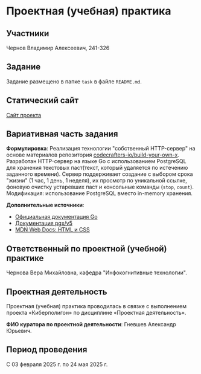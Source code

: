 # Проектная (учебная) практика

## Участники
Чернов Владимир Алексеевич, 241-326


## Задание
Задание размещено в папке `task` в файле `README.md`.

## Статический сайт
[Сайт проекта](https://yamazakk1.github.io/practice-2025-1-Chernov-241-326/)

## Вариативная часть задания
**Формулировка**: Реализация технологии "собственный HTTP-сервер" на основе материалов репозитория [codecrafters-io/build-your-own-x](https://github.com/codecrafters-io/build-your-own-x). Разработан HTTP-сервер на языке Go с использованием PostgreSQL для хранения текстовых паст(текст, который удаляется по истечению заданного времени). Сервер поддерживает создание  с выбором срока "жизни" (1 час, 1 день, 1 неделя), их просмотр по уникальной ссылке, фоновую очистку устаревших паст и консольные команды (`stop`, `count`). Модификация: использование PostgreSQL вместо in-memory хранения.

**Дополнительные источники**:
- [Официальная документация Go](https://go.dev/doc/)
- [Документация pgx/v5](https://pkg.go.dev/github.com/jackc/pgx/v5)
- [MDN Web Docs: HTML и CSS](https://developer.mozilla.org/ru/docs/Web)

## Ответственный по проектной (учебной) практике
Чернова Вера Михайловна, кафедра "Инфокогнитивные технологии".

## Проектная деятельность
Проектная (учебная) практика проводилась в связке с выполнением проекта «Киберполигон» по дисциплине «Проектная деятельность».

**ФИО куратора по проектной деятельности**: Гневшев Александр Юрьевич.

## Период проведения
С 03 февраля 2025 г. по 24 мая 2025 г.
